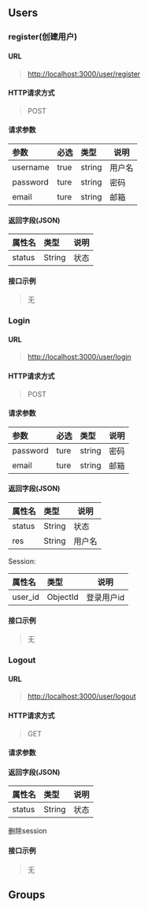 ## Users

### register(创建用户)

#### URL

> [http://localhost:3000/user/register](http://localhost:3000/user/register)

#### HTTP请求方式

> POST

#### 请求参数

|参数|必选|类型|说明|
|:----- |:-------|:-----|----- |
|username |true |string | 用户名 |
|password |ture |string | 密码 |
|email |ture |string | 邮箱 |

#### 返回字段(JSON)

|属性名|类型|说明|
|:----- |:-------|----- |
|status |String | 状态 |

#### 接口示例
<!-- 
> 地址：[http://127.0.0.1:8080/http/user/login?username=ciaran&password=ciaran](http://127.0.0.1:8080/http/user/login?username=ciaran&password=ciaran)

    {status: 'OK'}
-->

> 无

### Login

#### URL

> [http://localhost:3000/user/login](http://localhost:3000/user/login)

#### HTTP请求方式

> POST

#### 请求参数

|参数|必选|类型|说明|
|:----- |:-------|:-----|----- |
|password |ture |string | 密码 |
|email |ture |string | 邮箱 |

#### 返回字段(JSON)

|属性名|类型|说明|
|:----- |:-------|----- |
|status |String | 状态 |
|res | String | 用户名 |

Session:

|属性名|类型|说明|
|:----- |:-------|----- |
|user_id |ObjectId | 登录用户id |

#### 接口示例

> 无

### Logout

#### URL

> [http://localhost:3000/user/logout](http://localhost:3000/user/logout)

#### HTTP请求方式

> GET

#### 请求参数

#### 返回字段(JSON)

|属性名|类型|说明|
|:----- |:-------|----- |
|status |String | 状态 |

删除session

#### 接口示例

> 无

## Groups


